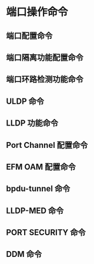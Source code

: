 # 端口操作命令

## 端口配置命令

## 端口隔离功能配置命令

## 端口环路检测功能命令

## ULDP 命令

## LLDP 功能命令

## Port Channel 配置命令

## EFM OAM 配置命令

## bpdu-tunnel 命令

## LLDP-MED 命令

## PORT SECURITY 命令

## DDM 命令

